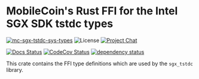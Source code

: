 # MobileCoin's Rust FFI for the Intel SGX SDK tstdc types

[![mc-sgx-tstdc-sys-types][crate-image]][crate-link]
![License][license-image]
[![Project Chat][chat-image]][chat-link]

[![Docs Status][docs-image]][docs-link]
[![CodeCov Status][codecov-image]][codecov-link]
[![dependency status][deps-image]][deps-link]

This crate contains the FFI type definitions which are used by the `sgx_tstdc`
library.

[crate-image]: https://img.shields.io/crates/v/mc-sgx-tstdc-sys-types.svg?style=for-the-badge
[crate-link]: https://crates.io/crates/mc-sgx-tstdc-sys-types
[license-image]: https://img.shields.io/crates/l/mc-sgx-tstdc-sys-types?style=for-the-badge
[chat-image]: https://img.shields.io/discord/MOBILECOIN?style=for-the-badge
[chat-link]: https://mobilecoin.chat
[docs-image]: https://img.shields.io/docsrs/mc-sgx-tstdc-sys-types?style=for-the-badge
[docs-link]: https://docs.rs/crate/mc-sgx-tstdc-sys-types
[codecov-image]: https://img.shields.io/codecov/c/github/mobilecoinfoundation/sgx/develop?style=for-the-badge
[codecov-link]: https://codecov.io/gh/mobilecoinfoundation/sgx
[deps-image]: https://deps.rs/crate/mc-sgx-tstdc-sys-types/status.svg?style=for-the-badge
[deps-link]: https://deps.rs/crate/mc-sgx-tstdc-sys-types
